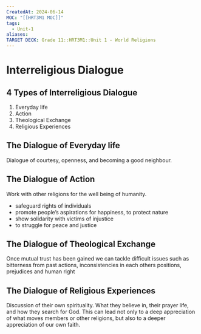 ```yaml
---
CreatedAt: 2024-06-14
MOC: "[[HRT3M1 MOC]]"
tags:
  - Unit-1
aliases: 
TARGET DECK: Grade 11::HRT3M1::Unit 1 - World Religions
---
```


# Interreligious Dialogue

## 4 Types of Interreligious Dialogue
1. Everyday life
2. Action
3. Theological Exchange
4. Religious Experiences
<!--ID: 1718376822796-->


## The Dialogue of Everyday life
Dialogue of courtesy, openness, and becoming a good neighbour.
<!--ID: 1718376822800-->


## The Dialogue of Action
Work with other religions for the well being of humanity.
- safeguard rights of individuals
- promote people’s aspirations for happiness, to protect nature
- show solidarity with victims of injustice
- to struggle for peace and justice
<!--ID: 1718376822804-->


## The Dialogue of Theological Exchange
Once mutual trust has been gained we can tackle difficult issues such as bitterness from past actions, inconsistencies in each others positions, prejudices and human right
<!--ID: 1719078903475-->



## The Dialogue of Religious Experiences
Discussion of their own spirituality. What they believe in, their prayer life, and how they search for God. This can lead not only to a deep appreciation of what moves members or other religions, but also to a deeper appreciation of our own faith.
<!--ID: 1718376822808-->

